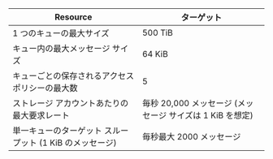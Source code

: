 | Resource | ターゲット |
|----------|---------------|
| 1 つのキューの最大サイズ | 500 TiB |
| キュー内の最大メッセージ サイズ | 64 KiB |
| キューごとの保存されるアクセス ポリシーの最大数 | 5 |
| ストレージ アカウントあたりの最大要求レート | 毎秒 20,000 メッセージ (メッセージ サイズは 1 KiB を想定) |
| 単一キューのターゲット スループット (1 KiB のメッセージ) | 毎秒最大 2000 メッセージ |
